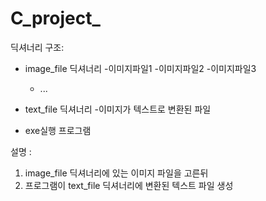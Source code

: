# C_project_

딕셔너리 구조:
  - image_file 딕셔너리
    -이미지파일1
    -이미지파일2
    -이미지파일3
    - ...
    
  - text_file 딕셔너리
    -이미지가 텍스트로 변환된 파일
  - exe실행 프로그램
  
설명 : 
  1. image_file 딕셔너리에 있는 이미지 파일을 고른뒤 
  2. 프로그램이 text_file 딕셔너리에 변환된 텍스트 파일 생성
